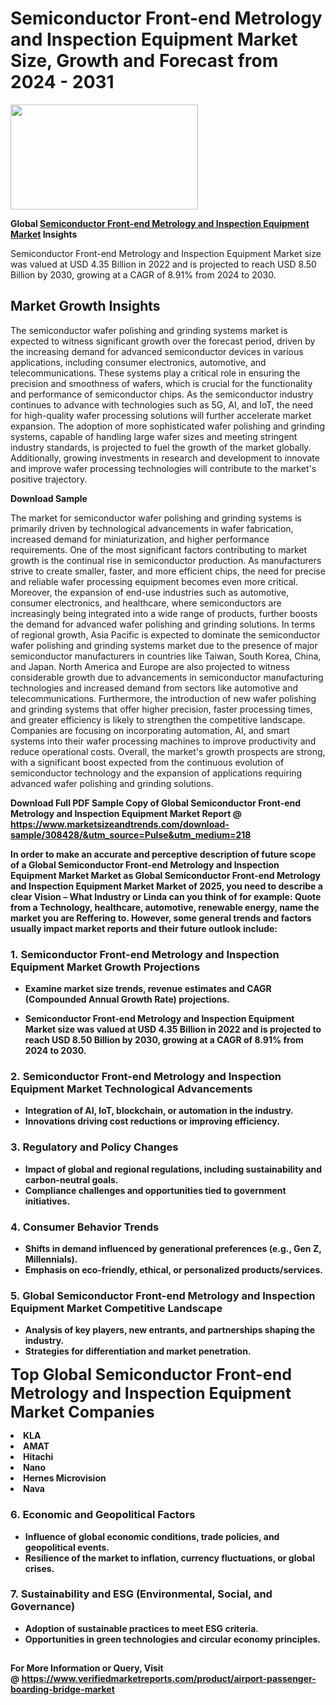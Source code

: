 <H1>Semiconductor Front-end Metrology and Inspection Equipment Market Size, Growth and Forecast from 2024 - 2031</H1><img class="aligncenter size-medium wp-image-584254" src="https://thirdeyenews.in/wp-content/uploads/2024/09/Global-Market-Research-300x168.jpeg" alt="" width="300" height="168" /><p><strong>Global&nbsp;<a href="https://www.marketsizeandtrends.com/download-sample/308428/&amp;utm_source=Pulse&amp;utm_medium=218">Semiconductor Front-end Metrology and Inspection Equipment Market</a> Insights</strong></p><p>Semiconductor Front-end Metrology and Inspection Equipment Market size was valued at USD 4.35 Billion in 2022 and is projected to reach USD 8.50 Billion by 2030, growing at a CAGR of 8.91% from 2024 to 2030.</p><p><h2>Market Growth Insights</h2> <p>The semiconductor wafer polishing and grinding systems market is expected to witness significant growth over the forecast period, driven by the increasing demand for advanced semiconductor devices in various applications, including consumer electronics, automotive, and telecommunications. These systems play a critical role in ensuring the precision and smoothness of wafers, which is crucial for the functionality and performance of semiconductor chips. As the semiconductor industry continues to advance with technologies such as 5G, AI, and IoT, the need for high-quality wafer processing solutions will further accelerate market expansion. The adoption of more sophisticated wafer polishing and grinding systems, capable of handling large wafer sizes and meeting stringent industry standards, is projected to fuel the growth of the market globally. Additionally, growing investments in research and development to innovate and improve wafer processing technologies will contribute to the market's positive trajectory.</p> <p><strong>Download Sample</strong></p> <p>The market for semiconductor wafer polishing and grinding systems is primarily driven by technological advancements in wafer fabrication, increased demand for miniaturization, and higher performance requirements. One of the most significant factors contributing to market growth is the continual rise in semiconductor production. As manufacturers strive to create smaller, faster, and more efficient chips, the need for precise and reliable wafer processing equipment becomes even more critical. Moreover, the expansion of end-use industries such as automotive, consumer electronics, and healthcare, where semiconductors are increasingly being integrated into a wide range of products, further boosts the demand for advanced wafer polishing and grinding solutions. In terms of regional growth, Asia Pacific is expected to dominate the semiconductor wafer polishing and grinding systems market due to the presence of major semiconductor manufacturers in countries like Taiwan, South Korea, China, and Japan. North America and Europe are also projected to witness considerable growth due to advancements in semiconductor manufacturing technologies and increased demand from sectors like automotive and telecommunications. Furthermore, the introduction of new wafer polishing and grinding systems that offer higher precision, faster processing times, and greater efficiency is likely to strengthen the competitive landscape. Companies are focusing on incorporating automation, AI, and smart systems into their wafer processing machines to improve productivity and reduce operational costs. Overall, the market's growth prospects are strong, with a significant boost expected from the continuous evolution of semiconductor technology and the expansion of applications requiring advanced wafer polishing and grinding solutions.</p> <p><strong></p><p><span class=""><strong>Download Full PDF Sample Copy of Global Semiconductor Front-end Metrology and Inspection Equipment Market Report</strong> @ <a href="https://www.marketsizeandtrends.com/download-sample/308428/&amp;utm_source=Pulse&amp;utm_medium=218" target="_blank">https://www.marketsizeandtrends.com/download-sample/308428/&amp;utm_source=Pulse&amp;utm_medium=218</a></span></p><p>In order to make an accurate and perceptive description of future scope of a Global&nbsp;Semiconductor Front-end Metrology and Inspection Equipment Market Market as Global&nbsp;Semiconductor Front-end Metrology and Inspection Equipment Market Market of 2025, you need to describe a clear Vision &ndash; What Industry or Linda can you think of for example: Quote from a Technology, healthcare, automotive, renewable energy, name the market you are Reffering to. However, some general trends and factors usually impact market reports and their future outlook include:</p><h3>1.&nbsp;<strong>Semiconductor Front-end Metrology and Inspection Equipment Market Growth Projections</strong></h3><ul><li>Examine market size trends, revenue estimates and CAGR (Compounded Annual Growth Rate) projections.</li><li><p>Semiconductor Front-end Metrology and Inspection Equipment Market size was valued at USD 4.35 Billion in 2022 and is projected to reach USD 8.50 Billion by 2030, growing at a CAGR of 8.91% from 2024 to 2030.</p></li></ul><h3>2.&nbsp;<strong>Semiconductor Front-end Metrology and Inspection Equipment Market Technological Advancements</strong></h3><ul><li>Integration of AI, IoT, blockchain, or automation in the industry.</li><li>Innovations driving cost reductions or improving efficiency.</li></ul><h3>3.&nbsp;<strong>Regulatory and Policy Changes</strong></h3><ul><li>Impact of global and regional regulations, including sustainability and carbon-neutral goals.</li><li>Compliance challenges and opportunities tied to government initiatives.</li></ul><h3>4.&nbsp;<strong>Consumer Behavior Trends</strong></h3><ul><li>Shifts in demand influenced by generational preferences (e.g., Gen Z, Millennials).</li><li>Emphasis on eco-friendly, ethical, or personalized products/services.</li></ul><h3>5.&nbsp;<strong>Global Semiconductor Front-end Metrology and Inspection Equipment Market Competitive Landscape</strong></h3><ul><li>Analysis of key players, new entrants, and partnerships shaping the industry.</li><li>Strategies for differentiation and market penetration.</li></ul><p data-pm-slice="1 1 []"><span style="color: inherit; font-family: inherit; font-size: 25px;">Top Global Semiconductor Front-end Metrology and Inspection Equipment Market Companies</span></p><div class="" data-test-id=""><p><li>KLA</li><li> AMAT</li><li> Hitachi</li><li> Nano</li><li> Hernes Microvision</li><li> Nava</li></p></div><h3>6.&nbsp;<strong>Economic and Geopolitical Factors</strong></h3><ul><li>Influence of global economic conditions, trade policies, and geopolitical events.</li><li>Resilience of the market to inflation, currency fluctuations, or global crises.</li></ul><h3>7.&nbsp;<strong>Sustainability and ESG (Environmental, Social, and Governance)</strong></h3><ul><li>Adoption of sustainable practices to meet ESG criteria.</li><li>Opportunities in green technologies and circular economy principles.</li></ul><h2><strong style="font-size: 14px;">For More Information or Query, Visit @&nbsp;</strong><a style="background-color: #ffffff; font-size: 14px;" href="https://www.marketsizeandtrends.com/report/semiconductor-front-end-metrology-and-inspection-equipment-market/" target="_blank">https://www.verifiedmarketreports.com/product/airport-passenger-boarding-bridge-market</a></h2>
